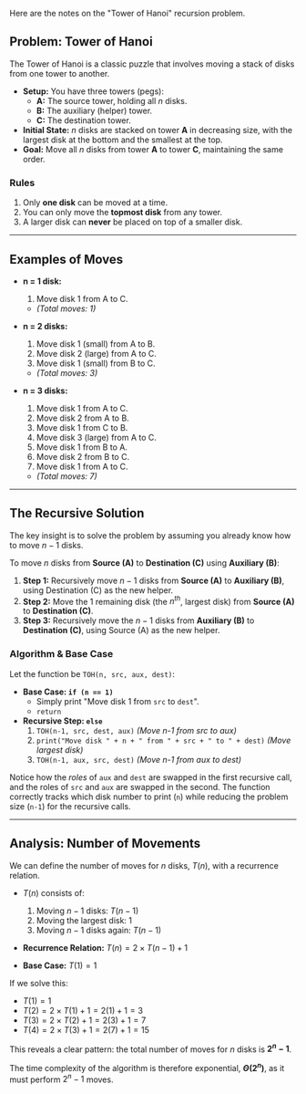 Here are the notes on the "Tower of Hanoi" recursion problem.

## Problem: Tower of Hanoi

The Tower of Hanoi is a classic puzzle that involves moving a stack of disks from one tower to another.

* **Setup:** You have three towers (pegs):
    * **A:** The source tower, holding all $n$ disks.
    * **B:** The auxiliary (helper) tower.
    * **C:** The destination tower.
* **Initial State:** $n$ disks are stacked on tower **A** in decreasing size, with the largest disk at the bottom and the smallest at the top.
* **Goal:** Move all $n$ disks from tower **A** to tower **C**, maintaining the same order.



### Rules

1.  Only **one disk** can be moved at a time.
2.  You can only move the **topmost disk** from any tower.
3.  A larger disk can **never** be placed on top of a smaller disk.

---

## Examples of Moves

* **n = 1 disk:**
    1.  Move disk 1 from A to C.
    * *(Total moves: 1)*

* **n = 2 disks:**
    1.  Move disk 1 (small) from A to B.
    2.  Move disk 2 (large) from A to C.
    3.  Move disk 1 (small) from B to C.
    * *(Total moves: 3)*

* **n = 3 disks:**
    1.  Move disk 1 from A to C.
    2.  Move disk 2 from A to B.
    3.  Move disk 1 from C to B.
    4.  Move disk 3 (large) from A to C.
    5.  Move disk 1 from B to A.
    6.  Move disk 2 from B to C.
    7.  Move disk 1 from A to C.
    * *(Total moves: 7)*

---

## The Recursive Solution

The key insight is to solve the problem by assuming you already know how to move $n-1$ disks.

To move $n$ disks from **Source (A)** to **Destination (C)** using **Auxiliary (B)**:

1.  **Step 1:** Recursively move $n-1$ disks from **Source (A)** to **Auxiliary (B)**, using Destination (C) as the new helper.
2.  **Step 2:** Move the 1 remaining disk (the $n^{th}$, largest disk) from **Source (A)** to **Destination (C)**.
3.  **Step 3:** Recursively move the $n-1$ disks from **Auxiliary (B)** to **Destination (C)**, using Source (A) as the new helper.

### Algorithm & Base Case

Let the function be `TOH(n, src, aux, dest)`:

* **Base Case: `if (n == 1)`**
    * Simply print "Move disk 1 from `src` to `dest`".
    * `return`
* **Recursive Step: `else`**
    1.  `TOH(n-1, src, dest, aux)`  *(Move n-1 from src to aux)*
    2.  `print("Move disk " + n + " from " + src + " to " + dest)` *(Move largest disk)*
    3.  `TOH(n-1, aux, src, dest)`  *(Move n-1 from aux to dest)*

Notice how the *roles* of `aux` and `dest` are swapped in the first recursive call, and the roles of `src` and `aux` are swapped in the second. The function correctly tracks which disk number to print (`n`) while reducing the problem size (`n-1`) for the recursive calls.

---

## Analysis: Number of Movements

We can define the number of moves for $n$ disks, $T(n)$, with a recurrence relation.

* $T(n)$ consists of:
    1.  Moving $n-1$ disks: $T(n-1)$
    2.  Moving the largest disk: $1$
    3.  Moving $n-1$ disks again: $T(n-1)$

* **Recurrence Relation:** $T(n) = 2 \times T(n-1) + 1$
* **Base Case:** $T(1) = 1$

If we solve this:
* $T(1) = 1$
* $T(2) = 2 \times T(1) + 1 = 2(1) + 1 = 3$
* $T(3) = 2 \times T(2) + 1 = 2(3) + 1 = 7$
* $T(4) = 2 \times T(3) + 1 = 2(7) + 1 = 15$

This reveals a clear pattern: the total number of moves for $n$ disks is **$2^n - 1$**.

The time complexity of the algorithm is therefore exponential, **$\Theta(2^n)$**, as it must perform $2^n - 1$ moves.